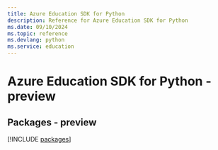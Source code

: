 ```yaml
---
title: Azure Education SDK for Python
description: Reference for Azure Education SDK for Python
ms.date: 09/10/2024
ms.topic: reference
ms.devlang: python
ms.service: education
---
```

# Azure Education SDK for Python - preview
## Packages - preview
[!INCLUDE [packages](education-index.md)]